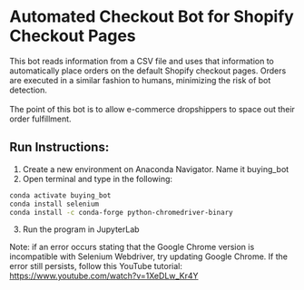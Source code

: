 # Automated Checkout Bot for Shopify Checkout Pages

This bot reads information from a CSV file and uses that information to automatically place orders on the default Shopify checkout pages.
Orders are executed in a similar fashion to humans, minimizing the risk of bot detection.<br /> <br />
The point of this bot is to allow e-commerce dropshippers to space out their order fulfillment.

## Run Instructions: 

1. Create a new environment on Anaconda Navigator. Name it buying_bot
2. Open terminal and type in the following:

```bash
conda activate buying_bot 
conda install selenium
conda install -c conda-forge python-chromedriver-binary
```   
3. Run the program in JupyterLab

Note: if an error occurs stating that the Google Chrome version is incompatible with Selenium Webdriver, try updating Google Chrome.
If the error still persists, follow this YouTube tutorial: https://www.youtube.com/watch?v=1XeDLw_Kr4Y
